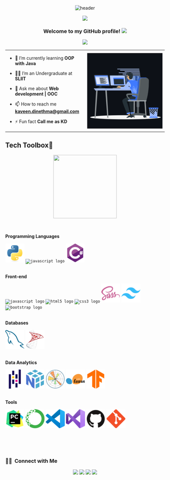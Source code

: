 <!-- HEADER -->
<div align="center" width="100">
  <img src="https://capsule-render.vercel.app/api?color=0:1408d0,50:0860d0,100:08c4d0&height=250&section=header&text=Erik%20Yoel%20Santana%20Apreza&fontSize=45&type=waving&fontColor=fefefe&&animation=fadeIn"
  alt="header"/>
</div>

<p align="center"><picture align="center"><img align="center" src = "https://github.com/7oSkaaa/7oSkaaa/blob/main/Images/about_me.gif?raw=true" width = 50px></picture></p>

<h3 align="center" width="50">
  Welcome to my GitHub profile!
  <img src="https://media.giphy.com/media/hvRJCLFzcasrR4ia7z/giphy.gif" width="30">
</h3>
<p align="center">
  <a href="https://github.com/CodeWhiteWeb/CodeWhiteWeb"><img src="https://readme-typing-svg.herokuapp.com?color=%2336BCF7&center=true&vCenter=true&lines=Hi+%2C+welcome+to+my+Github+page;I+am+a+recently+graduated+student;Frontend+Developer;Always%20learning%20new%20things"></a>
</p>

<table align="center">
<tr border="none">
<td width="50%" align="left">
  
- 🌱 I’m currently learning **OOP with Java**

- 🧑‍🎓 I’m an Undergraduate at **SLIIT**

- 💬 Ask me about **Web development | OOC**

- 📫 How to reach me **kaveen.dinethma@gmail.com**
  
- ⚡ Fun fact **Call me as KD**

</td>
<td width="50%" align="center">

  <img align="center" alt="Coding" width="300" src="https://raw.githubusercontent.com/SubhadeepZilong/SubhadeepZilong/main/icons/animation_500_kxa883sd.gif">

  
  </td>
</tr>
</table>



## **Tech Toolbox🧰**<br>

<p align='center'>
<img src="https://media.giphy.com/media/TEnXkcsHrP4YedChhA/giphy.gif" width="200" height="200" frameBorder="0" class="giphy-embed" allowFullScreen></img></p>
<br>

**Programming Languages**

<code><img src="https://github.com/devicons/devicon/raw/master/icons/python/python-original.svg" alt="python" height="60"></code>
<code><img src="https://cdn.jsdelivr.net/gh/devicons/devicon/icons/javascript/javascript-original.svg" height="60" alt="javascript logo"></code>
<code><img src="https://github.com/devicons/devicon/blob/master/icons/csharp/csharp-original.svg" alt="csharp" height="60"></code>
<code></code>
<br>
<br>

**Front-end**

<code><img src="https://cdn.jsdelivr.net/gh/devicons/devicon/icons/javascript/javascript-original.svg" height="60" alt="javascript logo"></code>
<code><img src="https://cdn.jsdelivr.net/gh/devicons/devicon/icons/html5/html5-original.svg" height="60" alt="html5 logo"></code>
<code><img src="https://cdn.jsdelivr.net/gh/devicons/devicon/icons/css3/css3-original.svg" height="60" alt="css3 logo"></code>
<code><img src="https://github.com/devicons/devicon/blob/master/icons/sass/sass-original.svg" height="60" alt="sass"></code>
<code><img src="https://github.com/devicons/devicon/blob/v2.16.0/icons/tailwindcss/tailwindcss-original.svg" height="60" width="60" alt="tailwindcss logo"></code>
<code><img src="https://cdn.jsdelivr.net/gh/devicons/devicon/icons/bootstrap/bootstrap-original.svg" height="60" alt="bootstrap logo"></code>
<br>
<br>

**Databases**

<code><img height="60" src="https://github.com/devicons/devicon/blob/v2.16.0/icons/mysql/mysql-original.svg" alt="mysql"></code>
<code><img src="https://github.com/devicons/devicon/blob/v2.16.0/icons/microsoftsqlserver/microsoftsqlserver-original.svg" height="60" alt="sqlserver logo"></code>
<br>
<br>

**Data Analytics**

<code><img height="60" src="https://github.com/devicons/devicon/blob/v2.16.0/icons/pandas/pandas-original.svg"></code>
<code><img height="60" src="https://github.com/devicons/devicon/blob/v2.16.0/icons/numpy/numpy-original.svg"></code>
<code><img height="60" src="https://github.com/devicons/devicon/blob/v2.16.0/icons/matplotlib/matplotlib-original.svg"></code>
<code><img height="60" src="https://github.com/devicons/devicon/blob/v2.16.0/icons/scikitlearn/scikitlearn-original.svg"></code>
<code><img height="60" src="https://github.com/devicons/devicon/blob/v2.16.0/icons/tensorflow/tensorflow-original.svg"></code>
<br>
<br>

**Tools**

<code><img height="60" src="https://github.com/devicons/devicon/blob/v2.16.0/icons/pycharm/pycharm-original.svg"></code>
<code><img height="60" src="https://github.com/devicons/devicon/blob/v2.16.0/icons/anaconda/anaconda-original.svg"></code>
<code><img height="60" src="https://github.com/devicons/devicon/blob/v2.16.0/icons/vscode/vscode-original.svg"></code>
<code><img height="60" src="https://github.com/devicons/devicon/blob/v2.16.0/icons/visualstudio/visualstudio-original.svg"></code>
<code><img height="60" src="https://github.com/devicons/devicon/blob/v2.16.0/icons/github/github-original.svg"></code>
<code><img height="60" src="https://github.com/devicons/devicon/blob/v2.16.0/icons/git/git-original.svg"></code>
<br>
<br>
<br>
<br>
<br>

### 🤝🏻 &nbsp;Connect with Me

<p align="center">
<a href="https://www.linkedin.com/in/rafael-azizov-3612391b2/"><img src="https://img.shields.io/badge/-Rafael%20LInedin-0077B5?style=flat&logo=Linkedin&logoColor=white"/></a>
<a href="mailto:rafael.jr077@gmail.com"><img src="https://img.shields.io/badge/-rafael.jr077@gmail.com-D14836?style=flat&logo=Gmail&logoColor=white"/></a>
<a href="https://www.instagram.com/rafael.azizovv/"><img src="https://img.shields.io/badge/-@rafael.azizovv_-E4405F?style=flat&logo=Instagram&logoColor=white"/></a>
<a href="https://www.facebook.com/rafael.azizov.503/"><img src="https://img.shields.io/badge/-@rafael.azizovv-1877F2?style=flat&logo=Facebook&logoColor=white"/></a>
</p>
